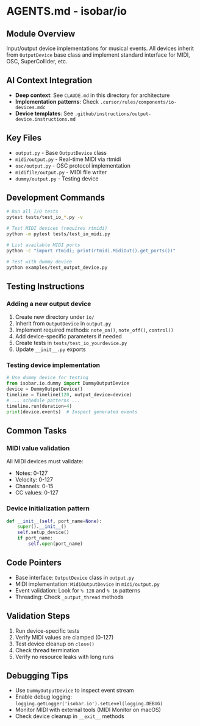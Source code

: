 # AGENTS.md - isobar/io

## Module Overview
Input/output device implementations for musical events. All devices inherit from `OutputDevice` base class and implement standard interface for MIDI, OSC, SuperCollider, etc.

## AI Context Integration
- **Deep context**: See `CLAUDE.md` in this directory for architecture
- **Implementation patterns**: Check `.cursor/rules/components/io-devices.mdc`
- **Device templates**: See `.github/instructions/output-device.instructions.md`

## Key Files
- `output.py` - Base `OutputDevice` class
- `midi/output.py` - Real-time MIDI via rtmidi
- `osc/output.py` - OSC protocol implementation
- `midifile/output.py` - MIDI file writer
- `dummy/output.py` - Testing device

## Development Commands
```bash
# Run all I/O tests
pytest tests/test_io_*.py -v

# Test MIDI devices (requires rtmidi)
python -m pytest tests/test_io_midi.py

# List available MIDI ports
python -c "import rtmidi; print(rtmidi.MidiOut().get_ports())"

# Test with dummy device
python examples/test_output_device.py
```

## Testing Instructions

### Adding a new output device
1. Create new directory under `io/`
2. Inherit from `OutputDevice` in `output.py`
3. Implement required methods: `note_on()`, `note_off()`, `control()`
4. Add device-specific parameters if needed
5. Create tests in `tests/test_io_yourdevice.py`
6. Update `__init__.py` exports

### Testing device implementation
```python
# Use dummy device for testing
from isobar.io.dummy import DummyOutputDevice
device = DummyOutputDevice()
timeline = Timeline(120, output_device=device)
# ... schedule patterns ...
timeline.run(duration=4)
print(device.events)  # Inspect generated events
```

## Common Tasks

### MIDI value validation
All MIDI devices must validate:
- Notes: 0-127
- Velocity: 0-127  
- Channels: 0-15
- CC values: 0-127

### Device initialization pattern
```python
def __init__(self, port_name=None):
    super().__init__()
    self.setup_device()
    if port_name:
        self.open(port_name)
```

## Code Pointers
- Base interface: `OutputDevice` class in `output.py`
- MIDI implementation: `MidiOutputDevice` in `midi/output.py`
- Event validation: Look for `% 128` and `% 16` patterns
- Threading: Check `_output_thread` methods

## Validation Steps
1. Run device-specific tests
2. Verify MIDI values are clamped (0-127)
3. Test device cleanup on `close()`
4. Check thread termination
5. Verify no resource leaks with long runs

## Debugging Tips
- Use `DummyOutputDevice` to inspect event stream
- Enable debug logging: `logging.getLogger('isobar.io').setLevel(logging.DEBUG)`
- Monitor MIDI with external tools (MIDI Monitor on macOS)
- Check device cleanup in `__exit__` methods